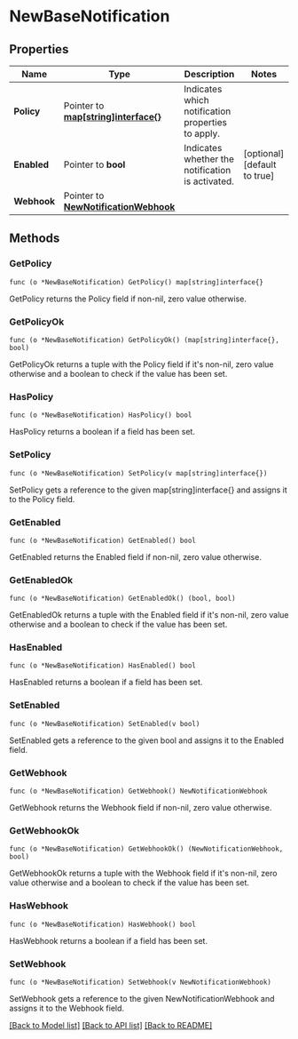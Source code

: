 # NewBaseNotification

## Properties

Name | Type | Description | Notes
------------ | ------------- | ------------- | -------------
**Policy** | Pointer to [**map[string]interface{}**](.md) | Indicates which notification properties to apply. | 
**Enabled** | Pointer to **bool** | Indicates whether the notification is activated. | [optional] [default to true]
**Webhook** | Pointer to [**NewNotificationWebhook**](NewNotificationWebhook.md) |  | 

## Methods

### GetPolicy

`func (o *NewBaseNotification) GetPolicy() map[string]interface{}`

GetPolicy returns the Policy field if non-nil, zero value otherwise.

### GetPolicyOk

`func (o *NewBaseNotification) GetPolicyOk() (map[string]interface{}, bool)`

GetPolicyOk returns a tuple with the Policy field if it's non-nil, zero value otherwise
and a boolean to check if the value has been set.

### HasPolicy

`func (o *NewBaseNotification) HasPolicy() bool`

HasPolicy returns a boolean if a field has been set.

### SetPolicy

`func (o *NewBaseNotification) SetPolicy(v map[string]interface{})`

SetPolicy gets a reference to the given map[string]interface{} and assigns it to the Policy field.

### GetEnabled

`func (o *NewBaseNotification) GetEnabled() bool`

GetEnabled returns the Enabled field if non-nil, zero value otherwise.

### GetEnabledOk

`func (o *NewBaseNotification) GetEnabledOk() (bool, bool)`

GetEnabledOk returns a tuple with the Enabled field if it's non-nil, zero value otherwise
and a boolean to check if the value has been set.

### HasEnabled

`func (o *NewBaseNotification) HasEnabled() bool`

HasEnabled returns a boolean if a field has been set.

### SetEnabled

`func (o *NewBaseNotification) SetEnabled(v bool)`

SetEnabled gets a reference to the given bool and assigns it to the Enabled field.

### GetWebhook

`func (o *NewBaseNotification) GetWebhook() NewNotificationWebhook`

GetWebhook returns the Webhook field if non-nil, zero value otherwise.

### GetWebhookOk

`func (o *NewBaseNotification) GetWebhookOk() (NewNotificationWebhook, bool)`

GetWebhookOk returns a tuple with the Webhook field if it's non-nil, zero value otherwise
and a boolean to check if the value has been set.

### HasWebhook

`func (o *NewBaseNotification) HasWebhook() bool`

HasWebhook returns a boolean if a field has been set.

### SetWebhook

`func (o *NewBaseNotification) SetWebhook(v NewNotificationWebhook)`

SetWebhook gets a reference to the given NewNotificationWebhook and assigns it to the Webhook field.


[[Back to Model list]](../README.md#documentation-for-models) [[Back to API list]](../README.md#documentation-for-api-endpoints) [[Back to README]](../README.md)


